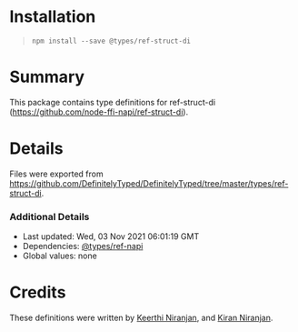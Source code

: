# Installation
> `npm install --save @types/ref-struct-di`

# Summary
This package contains type definitions for ref-struct-di (https://github.com/node-ffi-napi/ref-struct-di).

# Details
Files were exported from https://github.com/DefinitelyTyped/DefinitelyTyped/tree/master/types/ref-struct-di.

### Additional Details
 * Last updated: Wed, 03 Nov 2021 06:01:19 GMT
 * Dependencies: [@types/ref-napi](https://npmjs.com/package/@types/ref-napi)
 * Global values: none

# Credits
These definitions were written by [Keerthi Niranjan](https://github.com/keerthi16), and [Kiran Niranjan](https://github.com/KiranNiranjan).
